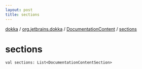 ```yaml
---
layout: post
title: sections
---
```

[dokka](../../index.md) / [org.jetbrains.dokka](../index.md) / [DocumentationContent](index.md) / [sections](sections.md)

# sections

```
val sections: List<DocumentationContentSection>
```
